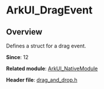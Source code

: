 # ArkUI_DragEvent

## Overview

Defines a struct for a drag event.

**Since**: 12

**Related module**: [ArkUI_NativeModule](capi-arkui-nativemodule.md)

**Header file**: [drag_and_drop.h](capi-drag-and-drop-h.md)
